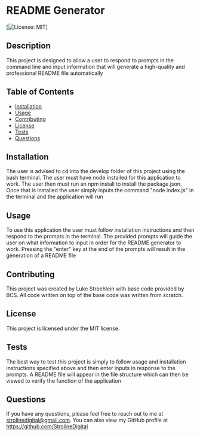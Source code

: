 # README Generator
  [![License: MIT](https://img.shields.io/badge/License-MIT-yellow.svg)]
  ## Description
  This project is designed to allow a user to respond to prompts in the command line and input information that will generate a high-quality and professional README file automatically
  ## Table of Contents
  - [Installation](#installation)
  - [Usage](#usage)
  - [Contributing](#contributing)
  - [License](#license)
  - [Tests](#tests)
  - [Questions](#questions)
  ## Installation
  The user is advised to cd into the develop folder of this project using the bash terminal. The user must have node installed for this application to work. The user then must run an npm install to install the package.json. Once that is installed the user simply inputs the command "node index.js" in the terminal and the application will run
  ## Usage
  To use this application the user must follow installation instructions and then respond to the prompts in the terminal. The provided prompts will guide the user on what information to input in order for the README generator to work. Pressing the "enter" key at the end of the prompts will result in the generation of a README file
  ## Contributing
  This project was created by Luke Stroehlein with base code provided by BCS. All code written on top of the base code was written from scratch. 
  ## License
  This project is licensed under the MIT license.
  ## Tests
  The best way to test this project is simply to follow usage and installation instructions specified above and then enter inputs in response to the prompts. A README file will appear in the file structure which can then be viewed to verify the function of the application
  ## Questions
  If you have any questions, please feel free to reach out to me at strolinedigital@gmail.com. 
  You can also view my GitHub profile at https://github.com/StrolineDigital




